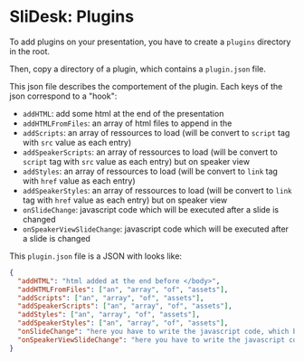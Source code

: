 # SliDesk: Plugins

To add plugins on your presentation, you have to create a `plugins` directory in the root.

Then, copy a directory of a plugin, which contains a `plugin.json` file.

This json file describes the comportement of the plugin. Each keys of the json correspond to a "hook":

- `addHTML`: add some html at the end of the presentation
- `addHTMLFromFiles`: an array of html files to append in the <body>
- `addScripts`: an array of ressources to load (will be convert to `script` tag with `src` value as each entry)
- `addSpeakerScripts`: an array of ressources to load (will be convert to `script` tag with `src` value as each entry) but on speaker view
- `addStyles`: an array of ressources to load (will be convert to `link` tag with `href` value as each entry)
- `addSpeakerStyles`: an array of ressources to load (will be convert to `link` tag with `href` value as each entry) but on speaker view
- `onSlideChange`: javascript code which will be executed after a slide is changed
- `onSpeakerViewSlideChange`: javascript code which will be executed after a slide is changed

This `plugin.json` file is a JSON with looks like:

```json
{
  "addHTML": "html added at the end before </body>",
  "addHTMLFromFiles": ["an", "array", "of", "assets"],
  "addScripts": ["an", "array", "of", "assets"],
  "addSpeakerScripts": ["an", "array", "of", "assets"],
  "addStyles": ["an", "array", "of", "assets"],
  "addSpeakerStyles": ["an", "array", "of", "assets"],
  "onSlideChange": "here you have to write the javascript code, which be copied into the <script> in the presentation",
  "onSpeakerViewSlideChange": "here you have to write the javascript code, which be copied into the <script> in the presentation"
}
```
